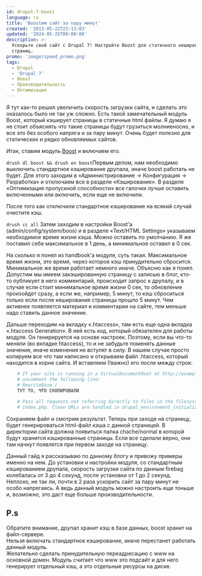 ```yaml
---
id: drupal-7-boost
language: ru
title: 'Boostим сайт за пару минут'
created: '2013-05-22T23:13:03'
updated: '2024-05-25T00:00:00'
description: >-
  Ускорьте свой сайт с Drupal 7! Настройте Boost для статичного кеширования
  страниц.
promo: 'image/speed_promo.png'
tags:
  - Drupal
  - 'Drupal 7'
  - Boost
  - Производительность
  - Оптимизация
---
```


Я тут как-то решил увеличить скорость загрузки сайта, и сделать это оказалось
было не так уж сложно. Есть такой замечательный модуль Boost, который кэширует
страницы в статичные html файлы. Я думаю я не стоит объяснять что такие страницы
будут грузиться молниеносно, и все это без особого напряга и за пару минут.
Очень будет полезно для статических и редко обновляемых сайтов.

Итак, ставим модуль [Boost](http://drupal.org/project/boost) и включаем его.

`drush dl boost && drush en boost`Первым делом, нам необходимо выключить
стандартное кэширование друпала, иначе boost работать не будет. Для этого
заходим в «Администрирование → Конфигурация → Разработка» и отключаем все в
разделе «Кэширование». В разделе «Оптимизация пропускной способности» все
галочки лучше оставить включенными или включить, если еще не включили.

После того как отключили стандартное кэширование на всякий случай очистите кэш.

`drush cc all` Затем заходим в настройки Boost'а (admin/config/system/boos) и в
разделе «Text/HTML Settings» указываем необходимое время жизни кэша. Можно
оставить по умолчанию. Я же поставил себе максимальное в 1 день, а минимальное
оставил в 0 сек.

На сколько я понял из handbook'а модуля, суть такая. Максимальное время жизни,
это время, через которое кэш принудительно сбросится. Минимальное же время
работает немного иначе. Объясню как я понял. Допустим мы имеем закэшированную
страницу с записью в блог, кто-то публикует в него комментарий, происходит
запрос к друпалу, и в случае если стоит минимальное время жизни 0 сек, то
обновление произойдет сразу, а если же, например, 5 минут, то кэш сброситься
только если после кеширования страницы прошло 5 минут. Чем активнее появляется
материал и комментарии на сайте, тем меньше надо ставить данное значение.

Дальше переходим на вкладку «.htaccess», там есть еще одна вкладка «.htaccess
Generation». В ней есть код, который обязателен для работы модуля. Он
генирируется на основе настроек. Поэтому, если вы что-то меняли (во вкладке
htaccess), то и не забудьте поменять данные значения, иначе изменения не вступят
в силу. В нашем случае просто копируем все что там написано и открываем файл
.htaccess, который находится в корне сайта. И вставляем (!важно) его после между
строк:

```php
    # If your site is running in a VirtualDocumentRoot at http://example.com/,
    # uncomment the following line:
    # RewriteBase /
    ТУТ ТО, ЧТО СКОПИРОВАЛИ
    
    # Pass all requests not referring directly to files in the filesystem to
    # index.php. Clean URLs are handled in drupal_environment_initialize().
```

Сохраняем файл и смотрим результат. Теперь при заходе на страницу, будет
генерироваться html-файл кэша с данной страницей. В директории сайта должна
появиться папка chache/normal в которой будут хранится кэшированные страницы.
Если все сделали верно, они там начнут появлятся при первом заходе на страницу.

Данный гайд я рассказываю по данному блогу и привожу примеры именно на нем. До
установки и настройки модуля, со стандартным кэшированием друпала, скорость
загрузки сайта по данным firebag колебалась от 3 до 4 секунд, после установки от
1 до 2 секунд. Неплохо, не так ли, почти в 2 раза ускорить сайт за пару минут не
особо напрягаясь. А ведь данный модуль можно настроить еще тоньше и, возможно,
это даст еще больше производительности.

## P.s

Обратите внимание, друпал хранит кэш в базе данных, boost хранит на
файл-сервере.  
Нельзя включать стандартное кэширование, иначе перестанет работать данный
модуль.  
Желательно сделать принудительную переадресацию с www на основной домен. Модуль
считает что www это подсайт и для него генерирует отдельный кэш, а это отдельные
ресурсы на диске.
